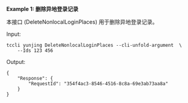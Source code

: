 **Example 1: 删除异地登录记录**

本接口 (DeleteNonlocalLoginPlaces) 用于删除异地登录记录。

Input: 

```
tccli yunjing DeleteNonlocalLoginPlaces --cli-unfold-argument  \
    --Ids 123 456
```

Output: 
```
{
    "Response": {
        "RequestId": "354f4ac3-8546-4516-8c8a-69e3ab73aa8a"
    }
}
```

